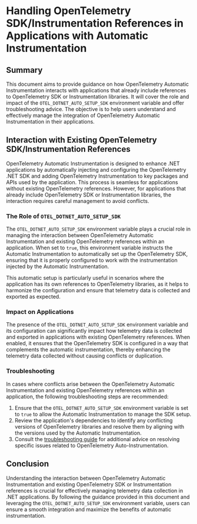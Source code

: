# Handling OpenTelemetry SDK/Instrumentation References in Applications with Automatic Instrumentation

## Summary

This document aims to provide guidance on how OpenTelemetry Automatic Instrumentation
interacts with applications that already include references to OpenTelemetry SDK
or Instrumentation libraries. It will cover the role and impact of the
`OTEL_DOTNET_AUTO_SETUP_SDK` environment variable and offer troubleshooting
advice. The objective is to help users understand and effectively manage the
integration of OpenTelemetry Automatic Instrumentation in their applications.

## Interaction with Existing OpenTelemetry SDK/Instrumentation References

OpenTelemetry Automatic Instrumentation is designed to enhance .NET applications by
automatically injecting and configuring the OpenTelemetry .NET SDK and adding
OpenTelemetry Instrumentation to key packages and APIs used by the application.
This process is seamless for applications without existing OpenTelemetry
references. However, for applications that already include OpenTelemetry SDK or
Instrumentation libraries, the interaction requires careful management to avoid
conflicts.

### The Role of `OTEL_DOTNET_AUTO_SETUP_SDK`

The `OTEL_DOTNET_AUTO_SETUP_SDK` environment variable plays a crucial role in
managing the interaction between OpenTelemetry Automatic Instrumentation and existing
OpenTelemetry references within an application. When set to `true`, this
environment variable instructs the Automatic Instrumentation to automatically set up
the OpenTelemetry SDK, ensuring that it is properly configured to work with the
instrumentation injected by the Automatic Instrumentation.

This automatic setup is particularly useful in scenarios where the application
has its own references to OpenTelemetry libraries, as it helps to harmonize the
configuration and ensure that telemetry data is collected and exported as
expected.

### Impact on Applications

The presence of the `OTEL_DOTNET_AUTO_SETUP_SDK` environment variable and its
configuration can significantly impact how telemetry data is collected and
exported in applications with existing OpenTelemetry references. When enabled,
it ensures that the OpenTelemetry SDK is configured in a way that complements
the automatic instrumentation, thereby enhancing the telemetry data collected
without causing conflicts or duplication.

### Troubleshooting

In cases where conflicts arise between the OpenTelemetry Automatic Instrumentation
and existing OpenTelemetry references within an application, the following
troubleshooting steps are recommended:

1. Ensure that the `OTEL_DOTNET_AUTO_SETUP_SDK` environment variable is set to
   `true` to allow the Automatic Instrumentation to manage the SDK setup.
2. Review the application's dependencies to identify any conflicting versions of
   OpenTelemetry libraries and resolve them by aligning with the versions used
   by the Automatic Instrumentation.
3. Consult the [troubleshooting guide](troubleshooting.md) for additional advice
   on resolving specific issues related to OpenTelemetry Auto-Instrumentation.

## Conclusion

Understanding the interaction between OpenTelemetry Automatic Instrumentation and
existing OpenTelemetry SDK or Instrumentation references is crucial for
effectively managing telemetry data collection in .NET applications. By
following the guidance provided in this document and leveraging the
`OTEL_DOTNET_AUTO_SETUP_SDK` environment variable, users can ensure a smooth
integration and maximize the benefits of automatic instrumentation.
